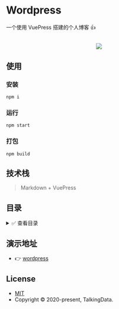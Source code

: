 [MIT]:http://opensource.org/licenses/MIT
[wordpress]:http://wordpress.biaov.cn/

# Wordpress

一个使用 VuePress 搭建的个人博客 👍

<h2 style="text-align:center;"><a href="http://wordpress.biaov.cn/"><img src="https://img.shields.io/badge/npm-1.0.3-blue" /></a></h2>

## 使用

### 安装

```Basic
npm i
```

### 运行

```Basic
npm start
```

### 打包

```Basic
npm build
```

## 技术栈

> Markdown + VuePress

## 目录

<details>
<summary>✅ 查看目录</summary>

```Markdown
|-- wordpress -------------------- 项目名称
    |-- .gitignore --------------- git忽略文件
    |-- ftp.js ------------------- 上传配置文件
    |-- package-lock.json -------- 依赖地址信息
    |-- package.json ------------- npm 包信息
    |-- README.md ---------------- 项目文档
    |-- build -------------------- 配置目录
    |-- dist --------------------- 打包目录
    |-- docs --------------------- 项目主目录
        |-- README.md ------------ 入口文件
        |-- .vuepress ------------ vuepress 配置目录
        |   |-- config.js -------- 配置文件
        |-- |-- public ----------- 资源目录
        |   |-- styles ----------- 样式文件
        |-- blog ----------------- 博客文章目录
        |-- |-- README.md -------- blog的根目录
```

</details>

## 演示地址

* 👉 [wordpress]

## License

* [MIT]
* Copyright &#x00A9; 2020-present, TalkingData.
